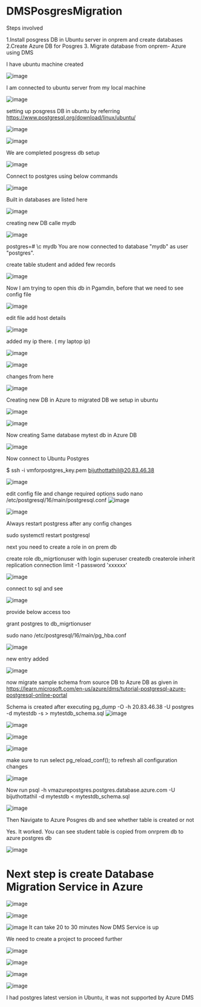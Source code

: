 # DMSPosgresMigration

Steps involved

1.Install posgress DB in Ubuntu server in onprem  and create databases
2.Create Azure  DB for Posgres
3. Migrate database from onprem- Azure using DMS

I have ubuntu machine created

![image](https://github.com/user-attachments/assets/26c7de49-bf13-4ec8-aa99-ed50b5e0e7c0)

I am connected to ubuntu server from my local machine

![image](https://github.com/user-attachments/assets/21a53577-ce37-46c2-b69b-4dca8061998f)

setting up posgress DB in ubuntu  by referring  https://www.postgresql.org/download/linux/ubuntu/


![image](https://github.com/user-attachments/assets/390e1466-7319-4e28-9250-616fd1b688d1)


![image](https://github.com/user-attachments/assets/7b081ed6-662a-4fef-afe8-29d78582910a)

We are completed posgress db setup


![image](https://github.com/user-attachments/assets/061d730b-42e8-4b6a-ba5a-122bd2b06746)

Connect to postgres using below commands 

![image](https://github.com/user-attachments/assets/6a0f1aa0-7826-4896-ace0-cb9869af3ec9)


Built in databases are listed here

![image](https://github.com/user-attachments/assets/3f25010c-65df-48e7-a857-e16effee2729)



creating new DB calle mydb

![image](https://github.com/user-attachments/assets/b9b67a1e-07b0-4870-8c1b-7c9228d34111)

postgres=# \c mydb
You are now connected to database "mydb" as user "postgres".

create table student and added few records

![image](https://github.com/user-attachments/assets/35814af7-dc25-4671-bbc1-1c735187cada)

Now I am trying to open this db in Pgamdin, before that we need to see config file 

![image](https://github.com/user-attachments/assets/5ed045b9-ab3d-4f50-9d38-1284867413ad)

edit file add host details

![image](https://github.com/user-attachments/assets/026d3e3f-fafc-439a-9825-f3dc584e2b83)

added my ip there. ( my laptop ip)

![image](https://github.com/user-attachments/assets/f2703e4b-9130-4cbc-a5db-86e9c4d0e9de)

![image](https://github.com/user-attachments/assets/0290fb82-f731-4874-b322-9b01b4b8c4cc)

changes from here


![image](https://github.com/user-attachments/assets/bbe36c9a-1625-4a3f-82ad-8b01a9a41217)



Creating  new DB in Azure to migrated DB we setup in ubuntu

![image](https://github.com/user-attachments/assets/cd21a5fb-02b4-4a12-9e63-c9c05229af40)


![image](https://github.com/user-attachments/assets/45f7c8c9-d8a2-449b-bfc5-a07152445171)

Now creating Same database mytest db in Azure DB



![image](https://github.com/user-attachments/assets/6799cf7b-da0c-4939-b468-c7b5a51c3aa7)


Now connect to Ubuntu Postgres

$ ssh -i vmforpostgres_key.pem bijuthottathil@20.83.46.38

![image](https://github.com/user-attachments/assets/a7cf933e-6c55-4c33-8cc4-192f939a8a90)

edit config file and change required options
sudo nano /etc/postgresql/16/main/postgresql.conf
![image](https://github.com/user-attachments/assets/dc3a42c5-aab7-4fd9-9621-c5173d54a942)

![image](https://github.com/user-attachments/assets/fda6621a-9d42-4f86-9054-5c3a69c9dbe5)

Always restart postgress after any config changes

sudo systemctl restart postgresql

next you need to create a role in on prem db


create role db_migrtionuser with
login
superuser
createdb
createrole
inherit
replication
connection limit -1
password 'xxxxxx'

![image](https://github.com/user-attachments/assets/10a4c955-39b5-4a12-a565-c315d45271bf)


connect to sql and see 

![image](https://github.com/user-attachments/assets/89e82e81-8771-444d-83f1-4ebe3c124683)

provide below access too

grant postgres to db_migrtionuser

sudo nano /etc/postgresql/16/main/pg_hba.conf

![image](https://github.com/user-attachments/assets/68494dee-cefa-4f32-aea6-844f239ae4ab)

new entry added

![image](https://github.com/user-attachments/assets/c7633823-82c8-45e4-a537-a57687c1882b)

now migrate sample schema from source DB to Azure DB  as given in https://learn.microsoft.com/en-us/azure/dms/tutorial-postgresql-azure-postgresql-online-portal

Schema is created after executing  pg_dump -O -h 20.83.46.38 -U postgres -d mytestdb -s > mytestdb_schema.sql
![image](https://github.com/user-attachments/assets/ca1a9d4b-2be2-4106-84ad-ee8385f78776)

![image](https://github.com/user-attachments/assets/28ebbe3a-2cd7-4016-9634-45abcbd4a12f)

![image](https://github.com/user-attachments/assets/42c9ce38-b236-4f2c-97c5-45019a3f366d)

![image](https://github.com/user-attachments/assets/42d60450-8607-489a-b257-b774d44899d9)



make sure to run  select pg_reload_conf();  to refresh all configuration changes

![image](https://github.com/user-attachments/assets/77e3a43f-c6be-4a69-8e6b-eecf20aad4d9)

Now run psql -h vmazurepostgres.postgres.database.azure.com  -U bijuthottathil -d mytestdb <  mytestdb_schema.sql

![image](https://github.com/user-attachments/assets/89f3c00c-40cc-42eb-9768-70925a5a0aa0)

Then Navigate to Azure Posgres db and see whether table is created or not

Yes. It worked. You can see student table is copied from onrprem db to azure postgres db

![image](https://github.com/user-attachments/assets/709f2088-6f10-4f33-aaa6-ea89c8d59a4e)

# Next step is create Database Migration Service in Azure


![image](https://github.com/user-attachments/assets/9dccae94-cea7-4115-a56d-99ed258538d2)


![image](https://github.com/user-attachments/assets/e5b8cfc0-0d79-4887-a1d7-227da4153897)




![image](https://github.com/user-attachments/assets/6fc6822d-2235-4210-a822-65d9b3f82615)  It can take 20 to 30 minutes
Now DMS Service is up

We need to create a project to proceed further

![image](https://github.com/user-attachments/assets/72cc2978-2dd2-470c-8ea7-82445a6f9166)

![image](https://github.com/user-attachments/assets/71a57e9f-b142-4f91-b1cf-87d6a876d5f3)

![image](https://github.com/user-attachments/assets/b1fe3287-19c1-4df6-87a2-4f23fd5442c5)

![image](https://github.com/user-attachments/assets/1b8e9d91-f247-4d9b-81e6-942f35a5e949)

I had postgres latest version  in Ubuntu, it was not supported by Azure DMS




